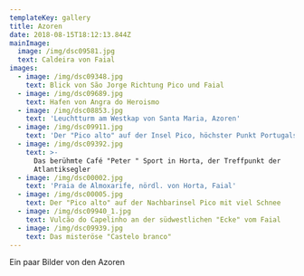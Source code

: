```yaml
---
templateKey: gallery
title: Azoren
date: 2018-08-15T18:12:13.844Z
mainImage:
  image: /img/dsc09581.jpg
  text: Caldeira von Faial
images:
  - image: /img/dsc09348.jpg
    text: Blick von São Jorge Richtung Pico und Faial
  - image: /img/dsc09689.jpg
    text: Hafen von Angra do Heroismo
  - image: /img/dsc08853.jpg
    text: 'Leuchtturm am Westkap von Santa Maria, Azoren'
  - image: /img/dsc09911.jpg
    text: 'Der "Pico alto" auf der Insel Pico, höchster Punkt Portugals, 2351 m'
  - image: /img/dsc09392.jpg
    text: >-
      Das berühmte Café "Peter " Sport in Horta, der Treffpunkt der
      Atlantiksegler
  - image: /img/dsc00002.jpg
    text: 'Praia de Almoxarife, nördl. von Horta, Faial'
  - image: /img/dsc00005.jpg
    text: Der "Pico alto" auf der Nachbarinsel Pico mit viel Schnee
  - image: /img/dsc09940_1.jpg
    text: Vulcão do Capelinho an der südwestlichen "Ecke" vom Faial
  - image: /img/dsc09939.jpg
    text: Das misteröse "Castelo branco"
---
```

Ein paar Bilder von den Azoren
